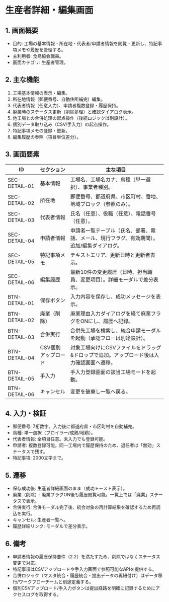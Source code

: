 # 生産者詳細・編集画面

## 1. 画面概要
- 目的: 工場の基本情報・所在地・代表者/申請者情報を閲覧・更新し、特記事項メモや履歴を管理する。
- 主利用者: 食鳥協会職員。
- 画面カテゴリ: 生産者管理。

## 2. 主な機能
1. 工場基本情報の表示・編集。
2. 所在地情報（郵便番号、自動住所補完）編集。
3. 代表者情報（任意入力）、申請者複数登録・履歴保持。
4. 廃業時のステータス更新（削除処理）と確認ダイアログ表示。
5. 他工場との合併処理の起点操作（後続ロジックは別設計）。
6. 個別データ取り込み（CSV/手入力）の起点操作。
7. 特記事項メモの登録・更新。
8. 編集履歴の参照（項目単位差分）。

## 3. 画面要素
| ID | セクション | 主な項目 |
| --- | --- | --- |
| SEC-DETAIL-01 | 基本情報 | 工場名、工場名カナ、鳥種（単一選択）、事業者種別。 |
| SEC-DETAIL-02 | 所在地 | 郵便番号、都道府県、市区町村、番地、地域ブロック（参照のみ）。 |
| SEC-DETAIL-03 | 代表者情報 | 氏名（任意）、役職（任意）、電話番号（任意）。 |
| SEC-DETAIL-04 | 申請者情報 | 申請者一覧テーブル（氏名、部署、電話、メール、現行フラグ、有効期間）。追加/編集ダイアログ。 |
| SEC-DETAIL-05 | 特記事項メモ | テキストエリア、更新日時と更新者表示。 |
| SEC-DETAIL-06 | 編集履歴 | 最新10件の変更履歴（日時、担当職員、変更項目）。詳細モーダルで差分表示。 |
| BTN-DETAIL-01 | 保存ボタン | 入力内容を保存し、成功メッセージを表示。 |
| BTN-DETAIL-02 | 廃業（削除） | 廃業理由入力ダイアログを経て廃業フラグをONにし、履歴へ記録。 |
| BTN-DETAIL-03 | 合併実行 | 合併先工場を検索し、統合申請モーダルを起動（承認フローは別途設計）。 |
| BTN-DETAIL-04 | CSV個別アップロード | 対象工場向けにCSVファイルをドラッグ&ドロップで追加。アップロード後は入力確認画面へ遷移。 |
| BTN-DETAIL-05 | 手入力 | 手入力登録画面の該当工場モードを起動。 |
| BTN-DETAIL-06 | キャンセル | 変更を破棄し一覧へ戻る。 |

## 4. 入力・検証
- 郵便番号: 7桁数字。入力後に都道府県・市区町村を自動補完。
- 鳥種: 単一選択（ブロイラー/成鶏/地鶏）。
- 代表者情報: 全項目任意。未入力でも登録可能。
- 申請者: 複数登録可能。同一工場内で履歴保持のため、退任者は「無効」ステータスで残す。
- 特記事項: 2000文字まで。

## 5. 遷移
- 保存成功後: 生産者詳細画面のまま（成功トースト表示）。
- 廃業（削除）: 廃業フラグON後も履歴閲覧可能。一覧上では「廃業」ステータスで表示。
- 合併実行: 合併モーダル完了後、統合対象の再計算結果を確認するため再読込を実行。
- キャンセル: 生産者一覧へ。
- 履歴詳細リンク: モーダルで差分表示。

## 6. 備考
- 申請者情報の履歴保持要件（2.2）を満たすため、削除ではなくステータス変更で対応。
- 特記事項はCSVアップロードや手入力画面で参照可能なAPIを提供する。
- 合併ロジック（マスタ統合・履歴統合・提出データの再紐付け）はデータ移行/ワークフローチームと別途定義する。
- 個別CSVアップロード/手入力ボタンは提出経路を明確に記録するためにアクセスログを取得する。
